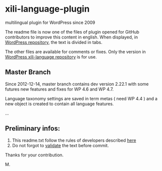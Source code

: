 # xili-language-plugin
multilingual plugin for WordPress since 2009

The readme file is now one of the files of plugin opened for GitHub contributors to improve this content in english.
When displayed, in [WordPress repository](https://wordpress.org/plugins/xili-language/), the text is divided in tabs.

The other files are available for comments or fixes. Only the version in [WordPress xili-language repository](https://wordpress.org/plugins/xili-language/) is for use.

## Master Branch

Since 2012-12-14, master branch contains dev version 2.22.1 with some futures new features and fixes for WP 4.6 and WP 4.7.

Language taxonomy settings are saved in term metas ( need WP 4.4 ) and a new object is created to contain all language features.

...

## Preliminary infos:

1. This readme.txt follow the rules of developers described [here](https://wordpress.org/plugins/about/)
1. Do not forgot to [validate](https://wordpress.org/plugins/about/validator/) the text before commit.

Thanks for your contribution.

M.